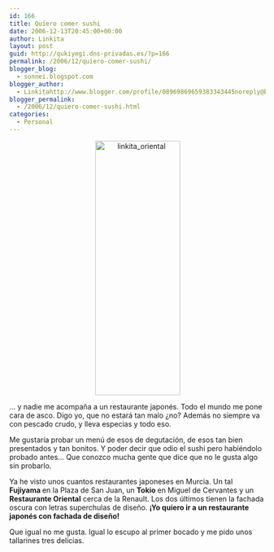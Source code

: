 ```yaml
---
id: 166
title: Quiero comer sushi
date: 2006-12-13T20:45:00+00:00
author: Linkita
layout: post
guid: http://qukiyegi.dns-privadas.es/?p=166
permalink: /2006/12/quiero-comer-sushi/
blogger_blog:
  - sonnei.blogspot.com
blogger_author:
  - Linkitahttp://www.blogger.com/profile/08969869659383343445noreply@blogger.com
blogger_permalink:
  - /2006/12/quiero-comer-sushi.html
categories:
  - Personal
---
```

<div style="text-align: center;">
  <a href="http://www.flickr.com/photos/linkita/321550060/"><img src="http://static.flickr.com/142/321550060_4b52f91b10.jpg" alt="linkita_oriental" border="0" height="500" width="167" /></a>
</div>

&#8230; y nadie me acompaña a un restaurante japonés. Todo el mundo me pone cara de asco. Digo yo, que no estará tan malo ¿no? Además no siempre va con pescado crudo, y lleva especias y todo eso.

Me gustaría probar un menú de esos de degutación, de esos tan bien presentados y tan bonitos. Y poder decir que odio el sushi pero habiéndolo probado antes&#8230; Que conozco mucha gente que dice que no le gusta algo sin probarlo.

Ya he visto unos cuantos restaurantes japoneses en Murcia. Un tal <span style="font-weight: bold;">Fujiyama </span>en la Plaza de San Juan, un <span style="font-weight: bold;">Tokio </span>en Miguel de Cervantes y un <span style="font-weight: bold;">Restaurante Oriental</span> cerca de la Renault. Los dos últimos tienen la fachada oscura con letras superchulas de diseño. <span style="font-weight: bold;">¡Yo quiero ir a un restaurante japonés con fachada de diseño!</span>

Que igual no me gusta. Igual lo escupo al primer bocado y me pido unos tallarines tres delicias.